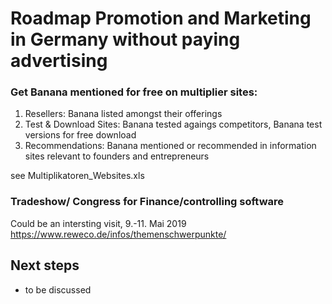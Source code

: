 # Roadmap Promotion and Marketing in Germany without paying advertising

### Get Banana mentioned for free on multiplier sites:

1. Resellers: Banana listed amongst their offerings
2. Test & Download Sites: Banana tested agaings competitors, Banana test versions for free download
3. Recommendations: Banana mentioned or recommended in information sites relevant to founders and entrepreneurs

see Multiplikatoren_Websites.xls

### Tradeshow/ Congress for Finance/controlling software

Could be an intersting visit, 9.-11. Mai 2019
https://www.reweco.de/infos/themenschwerpunkte/


## Next steps

* to be discussed

